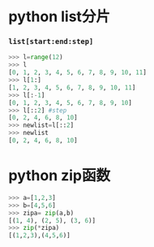# python list分片
### ```list[start:end:step]```
```python
>>> l=range(12)
>>> l
[0, 1, 2, 3, 4, 5, 6, 7, 8, 9, 10, 11]
>>> l[1:]
[1, 2, 3, 4, 5, 6, 7, 8, 9, 10, 11]
>>> l[:-1]
[0, 1, 2, 3, 4, 5, 6, 7, 8, 9, 10]
>>> l[::2] #step
[0, 2, 4, 6, 8, 10]
>>> newlist=l[::2]
>>> newlist
[0, 2, 4, 6, 8, 10]
```
# python zip函数
```python
>>> a=[1,2,3]
>>> b=[4,5,6]
>>> zipa= zip(a,b)
[(1, 4), (2, 5), (3, 6)]
>>> zip(*zipa)
[(1,2,3),(4,5,6)]
```
